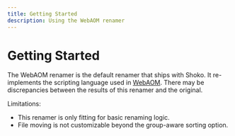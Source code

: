 ```yaml
---
title: Getting Started
description: Using the WebAOM renamer
---
```


# Getting Started

The WebAOM renamer is the default renamer that ships with Shoko. It re-implements the scripting language used in
[WebAOM](https://wiki.anidb.net/WebAOM). There may be discrepancies between the results of this renamer and
the original.

Limitations:
* This renamer is only fitting for basic renaming logic.
* File moving is not customizable beyond the group-aware sorting option.
